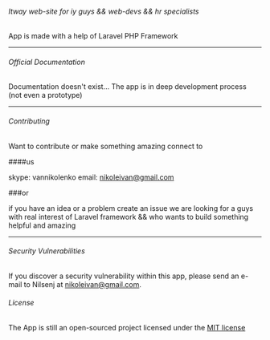 ###### Itway web-site for iy guys && web-devs && hr specialists

App is made with a help of Laravel PHP Framework

---

###### Official Documentation

Documentation doesn't exist... The app is in deep development process (not even a prototype)

---

###### Contributing

Want to contribute or make something amazing connect to

####us

 skype: vannikolenko
 email: [nikoleivan@gmail.com](nikoleivan@gmail.com)

###or

if you have an idea or a problem create an issue
we are looking for a guys with real interest of Laravel framework
&& who wants to build something helpful and amazing

---

###### Security Vulnerabilities

If you discover a security vulnerability within this app, please send an e-mail to Nilsenj at nikoleivan@gmail.com.

###### License

The App is still an open-sourced project licensed under the [MIT license](http://opensource.org/licenses/MIT)
